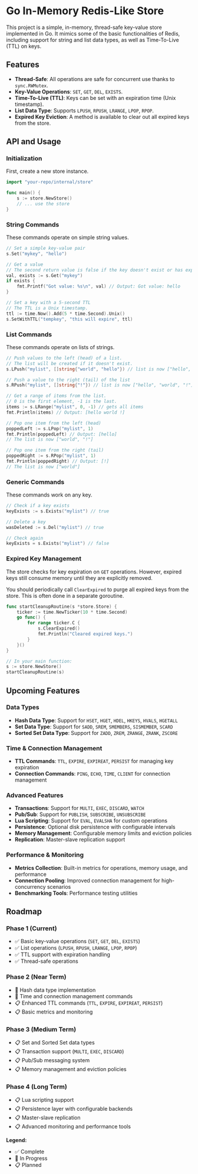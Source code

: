 # Go In-Memory Redis-Like Store

This project is a simple, in-memory, thread-safe key-value store implemented in Go. It mimics some of the basic functionalities of Redis, including support for string and list data types, as well as Time-To-Live (TTL) on keys.

## Features

- **Thread-Safe**: All operations are safe for concurrent use thanks to `sync.RWMutex`.
- **Key-Value Operations**: `SET`, `GET`, `DEL`, `EXISTS`.
- **Time-To-Live (TTL)**: Keys can be set with an expiration time (Unix timestamp).
- **List Data Type**: Supports `LPUSH`, `RPUSH`, `LRANGE`, `LPOP`, `RPOP`.
- **Expired Key Eviction**: A method is available to clear out all expired keys from the store.

## API and Usage

### Initialization

First, create a new store instance.

```go
import "your-repo/internal/store"

func main() {
    s := store.NewStore()
    // ... use the store
}
```

### String Commands

These commands operate on simple string values.

```go
// Set a simple key-value pair
s.Set("mykey", "hello")

// Get a value
// The second return value is false if the key doesn't exist or has expired.
val, exists := s.Get("mykey")
if exists {
    fmt.Printf("Got value: %s\n", val) // Output: Got value: hello
}

// Set a key with a 5-second TTL
// The TTL is a Unix timestamp.
ttl := time.Now().Add(5 * time.Second).Unix()
s.SetWithTTL("tempkey", "this will expire", ttl)
```

### List Commands

These commands operate on lists of strings.

```go
// Push values to the left (head) of a list.
// The list will be created if it doesn't exist.
s.LPush("mylist", []string{"world", "hello"}) // list is now ["hello", "world"]

// Push a value to the right (tail) of the list
s.RPush("mylist", []string{"!"}) // list is now ["hello", "world", "!"]

// Get a range of items from the list.
// 0 is the first element, -1 is the last.
items := s.LRange("mylist", 0, -1) // gets all items
fmt.Println(items) // Output: [hello world !]

// Pop one item from the left (head)
poppedLeft := s.LPop("mylist", 1)
fmt.Println(poppedLeft) // Output: [hello]
// The list is now ["world", "!"]

// Pop one item from the right (tail)
poppedRight := s.RPop("mylist", 1)
fmt.Println(poppedRight) // Output: [!]
// The list is now ["world"]
```

### Generic Commands

These commands work on any key.

```go
// Check if a key exists
keyExists := s.Exists("mylist") // true

// Delete a key
wasDeleted := s.Del("mylist") // true

// Check again
keyExists = s.Exists("mylist") // false
```

### Expired Key Management

The store checks for key expiration on `GET` operations. However, expired keys still consume memory until they are explicitly removed.

You should periodically call `ClearExpired` to purge all expired keys from the store. This is often done in a separate goroutine.

```go
func startCleanupRoutine(s *store.Store) {
    ticker := time.NewTicker(10 * time.Second)
    go func() {
        for range ticker.C {
            s.ClearExpired()
            fmt.Println("Cleared expired keys.")
        }
    }()
}

// In your main function:
s := store.NewStore()
startCleanupRoutine(s)
```

## Upcoming Features

### Data Types
- **Hash Data Type**: Support for `HSET`, `HGET`, `HDEL`, `HKEYS`, `HVALS`, `HGETALL`
- **Set Data Type**: Support for `SADD`, `SREM`, `SMEMBERS`, `SISMEMBER`, `SCARD`
- **Sorted Set Data Type**: Support for `ZADD`, `ZREM`, `ZRANGE`, `ZRANK`, `ZSCORE`

### Time & Connection Management
- **TTL Commands**: `TTL`, `EXPIRE`, `EXPIREAT`, `PERSIST` for managing key expiration
- **Connection Commands**: `PING`, `ECHO`, `TIME`, `CLIENT` for connection management

### Advanced Features
- **Transactions**: Support for `MULTI`, `EXEC`, `DISCARD`, `WATCH`
- **Pub/Sub**: Support for `PUBLISH`, `SUBSCRIBE`, `UNSUBSCRIBE`
- **Lua Scripting**: Support for `EVAL`, `EVALSHA` for custom operations
- **Persistence**: Optional disk persistence with configurable intervals
- **Memory Management**: Configurable memory limits and eviction policies
- **Replication**: Master-slave replication support

### Performance & Monitoring
- **Metrics Collection**: Built-in metrics for operations, memory usage, and performance
- **Connection Pooling**: Improved connection management for high-concurrency scenarios
- **Benchmarking Tools**: Performance testing utilities

## Roadmap

### Phase 1 (Current)
- ✅ Basic key-value operations (`SET`, `GET`, `DEL`, `EXISTS`)
- ✅ List operations (`LPUSH`, `RPUSH`, `LRANGE`, `LPOP`, `RPOP`)
- ✅ TTL support with expiration handling
- ✅ Thread-safe operations

### Phase 2 (Near Term)
- 🔄 Hash data type implementation
- 🔄 Time and connection management commands
- 📋 Enhanced TTL commands (`TTL`, `EXPIRE`, `EXPIREAT`, `PERSIST`)
- 📋 Basic metrics and monitoring

### Phase 3 (Medium Term)
- 📋 Set and Sorted Set data types
- 📋 Transaction support (`MULTI`, `EXEC`, `DISCARD`)
- 📋 Pub/Sub messaging system
- 📋 Memory management and eviction policies

### Phase 4 (Long Term)
- 📋 Lua scripting support
- 📋 Persistence layer with configurable backends
- 📋 Master-slave replication
- 📋 Advanced monitoring and performance tools

**Legend:**
- ✅ Complete
- 🔄 In Progress
- 📋 Planned
